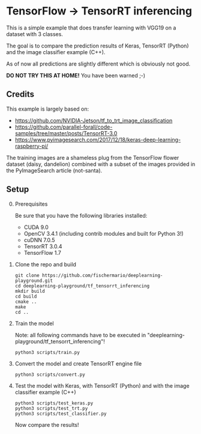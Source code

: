 TensorFlow -> TensorRT inferencing
===

This is a simple example that does transfer learning with VGG19 on a dataset with 3 classes.

The goal is to compare the prediction results of Keras, TensorRT (Python) and the image classifier example (C++).

As of now all predictions are slightly different which is obviously not good.

**DO NOT TRY THIS AT HOME!** You have been warned ;-)

## Credits

This example is largely based on:

* https://github.com/NVIDIA-Jetson/tf_to_trt_image_classification
* https://github.com/parallel-forall/code-samples/tree/master/posts/TensorRT-3.0
* https://www.pyimagesearch.com/2017/12/18/keras-deep-learning-raspberry-pi/

The training images are a shameless plug from the TensorFlow flower dataset (daisy, dandelion) combined with a subset of the images provided in the PyImageSearch article (not-santa).

## Setup

0. Prerequisites

   Be sure that you have the following libraries installed:
   * CUDA 9.0
   * OpenCV 3.4.1 (including contrib modules and built for Python 3!)
   * cuDNN 7.0.5
   * TensorRT 3.0.4
   * TensorFlow 1.7

1. Clone the repo and build

    ```
    git clone https://github.com/fischermario/deeplearning-playground.git
    cd deeplearning-playground/tf_tensorrt_inferencing
    mkdir build
    cd build
    cmake ..
    make 
    cd ..
    ```

2. Train the model

   Note: all following commands have to be executed in "deeplearning-playground/tf_tensorrt_inferencing"!

    ```
    python3 scripts/train.py
    ```

3. Convert the model and create TensorRT engine file

    ```
    python3 scripts/convert.py
    ```

4. Test the model with Keras, with TensorRT (Python) and with the image classifier example (C++)

    ```
    python3 scripts/test_keras.py
    python3 scripts/test_trt.py
    python3 scripts/test_classifier.py
    ```

    Now compare the results!

